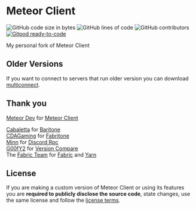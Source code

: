 # Meteor Client
![GitHub code size in bytes](https://img.shields.io/github/languages/code-size/Whop42/meteor-client)
![GitHub lines of code](https://tokei.rs/b1/github/Whop42/meteor-client)
![GitHub contributors](https://img.shields.io/github/contributors/Whop42/meteor-client)
[![Gitpod ready-to-code](https://img.shields.io/badge/Gitpod-ready--to--code-blue?logo=gitpod)](https://gitpod.io/#https://github.com/MeteorDevelopment/meteor-client)


My personal fork of Meteor Client

## Older Versions
If you want to connect to servers that run older version you can download [multiconnect](https://www.curseforge.com/minecraft/mc-mods/multiconnect).


## Thank you
[Meteor Dev](https://github.com/MeteorDevelopment) for [Meteor Client](https://github.com/MeteorDevelopment/meteor-client)

[Cabaletta](https://github.com/cabaletta) for [Baritone](https://github.com/cabaletta/baritone)  
[CDAGaming](https://gitlab.com/CDAGaming) for [Fabritone](https://gitlab.com/CDAGaming/fabritone)  
[Minn](https://github.com/MinnDevelopment) for [Discord Rpc](https://github.com/MinnDevelopment/java-discord-rpc)  
[G00fY2](https://github.com/G00fY2) for [Version Compare](https://github.com/G00fY2/version-compare)  
The [Fabric Team](https://github.com/FabricMC) for [Fabric](https://github.com/FabricMC/fabric-loader) and [Yarn](https://github.com/FabricMC/yarn)

## License
If you are making a custom version of Meteor Client or using its features you are **required to publicly disclose the source code**, state changes, use the same license and follow the [license terms](https://github.com/MeteorDevelopment/meteor-client/blob/master/LICENSE).
